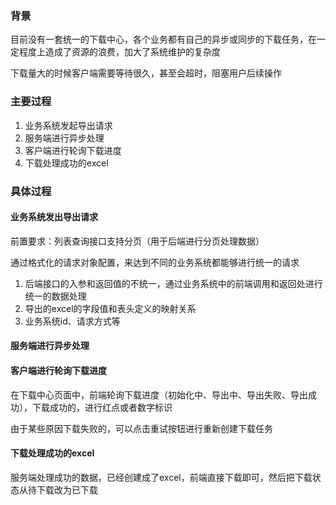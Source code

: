 ### 背景

目前没有一套统一的下载中心，各个业务都有自己的异步或同步的下载任务，在一定程度上造成了资源的浪费，加大了系统维护的复杂度

下载量大的时候客户端需要等待很久，甚至会超时，阻塞用户后续操作

### 主要过程

1. 业务系统发起导出请求
2. 服务端进行异步处理
3. 客户端进行轮询下载进度
4. 下载处理成功的excel

### 具体过程

#### 业务系统发出导出请求

前置要求：列表查询接口支持分页（用于后端进行分页处理数据）

通过格式化的请求对象配置，来达到不同的业务系统都能够进行统一的请求

1. 后端接口的入参和返回值的不统一，通过业务系统中的前端调用和返回处进行统一的数据处理
2. 导出的excel的字段值和表头定义的映射关系
3. 业务系统id、请求方式等


#### 服务端进行异步处理


#### 客户端进行轮询下载进度

在下载中心页面中，前端轮询下载进度（初始化中、导出中、导出失败、导出成功），下载成功的，进行红点或者数字标识

由于某些原因下载失败的，可以点击重试按钮进行重新创建下载任务

#### 下载处理成功的excel

服务端处理成功的数据，已经创建成了excel，前端直接下载即可，然后把下载状态从待下载改为已下载